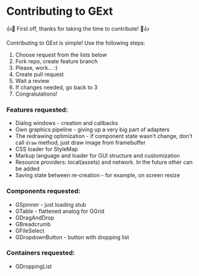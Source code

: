 # Contributing to GExt
👍🎉 First off, thanks for taking the time to contribute! 🎉👍

Contributing to GExt is simple! Use the following steps:
1. Choose request from the lists below
2. Fork repo, create feature branch
3. Please, work... :)
4. Create pull request
5. Wait a review
6. If changes needed, go back to 3
7. Congratulations!

### Features requested:

- Dialog windows - creation and callbacks
- Own graphics pipeline - giving up a very big part of adapters
- The redrawing optimization - if component state wasn't change, don't call `draw` method, just draw image from framebuffer
- CSS loader for StyleMap
- Markup language and loader for GUI structure and customization
- Resource providers: local(assets) and network. In the future other can be added
- Saving state between re-creation - for example, on screen resize

### Components requested:

- GSpinner - just loading stub
- GTable - flattened analog for GGrid
- GDragAndDrop
- GBreadcrumb
- GFileSelect
- GDropdownButton - button with dropping list

### Containers requested:

- GDroppingList
